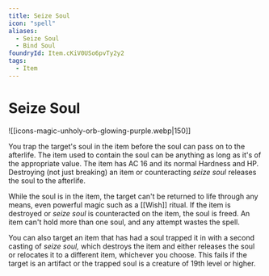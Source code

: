 ```yaml
---
title: Seize Soul
icon: "spell"
aliases:
  - Seize Soul
  - Bind Soul
foundryId: Item.cKiV0USo6pvTy2y2
tags:
  - Item
---
```


# Seize Soul
![[icons-magic-unholy-orb-glowing-purple.webp|150]]

You trap the target's soul in the item before the soul can pass on to the afterlife. The item used to contain the soul can be anything as long as it's of the appropriate value. The item has AC 16 and its normal Hardness and HP. Destroying (not just breaking) an item or counteracting _seize soul_ releases the soul to the afterlife.

While the soul is in the item, the target can't be returned to life through any means, even powerful magic such as a [[Wish]] ritual. If the item is destroyed or _seize soul_ is counteracted on the item, the soul is freed. An item can't hold more than one soul, and any attempt wastes the spell.

You can also target an item that has had a soul trapped it in with a second casting of _seize soul,_ which destroys the item and either releases the soul or relocates it to a different item, whichever you choose. This fails if the target is an artifact or the trapped soul is a creature of 19th level or higher.
